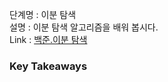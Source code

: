 단계명 : 이분 탐색    
설명 : 이분 탐색 알고리즘을 배워 봅시다.     
Link : [백준.이분 탐색](https://www.acmicpc.net/step/29)  

### Key Takeaways   

    
